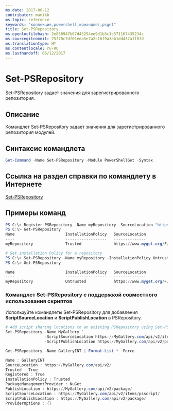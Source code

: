 ```yaml
---
ms.date: 2017-06-12
contributor: manikb
ms.topic: reference
keywords: "коллекция,powershell,командлет,psget"
title: Set-PSRepository
ms.openlocfilehash: 2e850947b67d43254ee9d1b3c1c571167435234c
ms.sourcegitcommit: 75f70c7df01eea5e7a2c16f9a3ab1dd437a1f8fd
ms.translationtype: HT
ms.contentlocale: ru-RU
ms.lasthandoff: 06/12/2017
---
```

<a id="set-psrepository" class="xliff"></a>
# Set-PSRepository

Set-PSRepository задает значения для зарегистрированного репозитория.

<a id="description" class="xliff"></a>
## Описание

Командлет Set-PSRepository задает значения для зарегистрированного репозитория модулей.

<a id="cmdlet-syntax" class="xliff"></a>
## Синтаксис командлета

```powershell
Get-Command -Name Set-PSRepository -Module PowerShellGet -Syntax
```
<a id="cmdlet-online-help-reference" class="xliff"></a>
## Ссылка на раздел справки по командлету в Интернете

[Set-PSRepository](http://go.microsoft.com/fwlink/?LinkID=517128)

<a id="example-commands" class="xliff"></a>
## Примеры команд

```powershell
PS C:\> Register-PSRepository -Name myRepository -SourceLocation "https://www.myget.org/F/powershellgetdemo/api/v2" -InstallationPolicy Trusted
PS C:\> Get-PSRepository
Name                      InstallationPolicy   SourceLocation
----                      ------------------   --------------
myRepository              Trusted              https://www.myget.org/F/powershellgetdemo/api/v2

# Set installation Policy for a repository
PS C:\> Set-PSRepository -Name myRepository -InstallationPolicy Untrusted
PS C:\> Get-PSRepository

Name                      InstallationPolicy   SourceLocation
----                      ------------------   --------------
myRepository              Untrusted            https://www.myget.org/F/powershellgetdemo/api/v2
```


<a id="set-psrepository-cmdlet-with-script-sharing-support" class="xliff"></a>
### Командлет Set-PSRepository с поддержкой совместного использования скриптов

Используйте командлеты Set-PSRepository для добавления **ScriptSourceLocation** и **ScriptPublishLocation** в PSRepository.
```powershell
# Add script sharing locations to an existing PSRepository using Set-PSRepository object.
Set-PSRepository -Name MyGallery `
                 -ScriptSourceLocation https://MyGallery.com/api/v2/items/psscript/ `
                 -ScriptPublishLocation https://MyGallery.com/api/v2/package/

Get-PSRepository -Name GalleryINT | Format-List * -Force

Name : GalleryINT
SourceLocation : https://MyGallery.com/api/v2/
Trusted : True
Registered : True
InstallationPolicy : Trusted
PackageManagementProvider : NuGet
PublishLocation : https://MyGallery.com/api/v2/package/
ScriptSourceLocation : https://MyGallery.com/api/v2/items/psscript/
ScriptPublishLocation : https://MyGallery.com/api/v2/package/
ProviderOptions : {}

```

